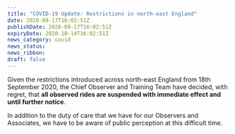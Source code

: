 ```yaml
---
title: "COVID-19 Update: Restrictions in north-east England"
date: 2020-09-17T16:02:51Z
publishDate: 2020-09-17T16:02:51Z
expiryDate: 2020-10-14T16:02:51Z
news_category: covid
news_status: 
news_ribbon: 
draft: false
---
```


Given the restrictions introduced across north-east England from 18th September 2020, the Chief Observer and Training Team have decided, with regret, that **all observed rides are suspended with immediate effect and until further notice**.

In addition to the duty of care that we have for our Observers and Associates, we have to be aware of public perception at this difficult time.


